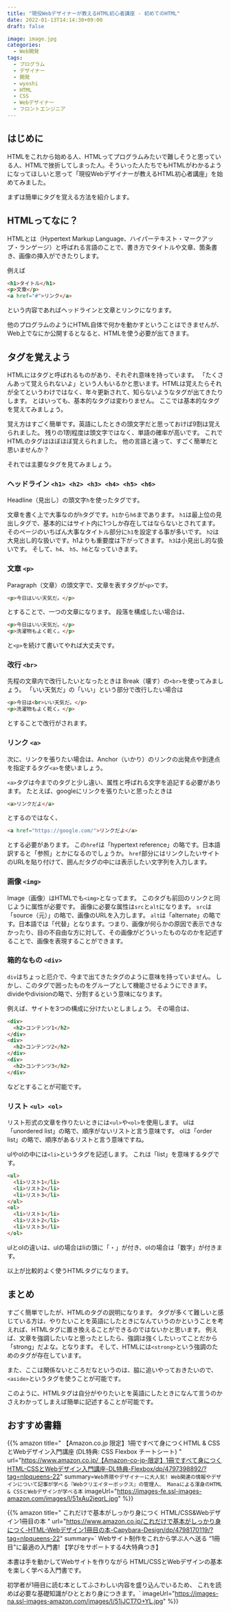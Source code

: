 ```yaml
---
title: "現役Webデザイナーが教えるHTML初心者講座 - 初めてのHTML"
date: 2022-01-13T14:14:30+09:00
draft: false

image: image.jpg
categories:
  - Web開発
tags:
  - プログラム
  - デザイナー
  - 開発
  - wyoshi
  - HTML
  - CSS
  - Webデザイナー
  - フロントエンジニア
---
```


## はじめに
HTMLをこれから始める人、HTMLってプログラムみたいで難しそうと思っている人、HTMLで挫折してしまった人。そういった人たちでもHTMLがわかるようになってほしいと思って「現役Webデザイナーが教えるHTML初心者講座」を始めてみました。

まずは簡単にタグを覚える方法を紹介します。

## HTMLってなに？
HTMLとは（Hypertext Markup Language、ハイパーテキスト・マークアップ・ランゲージ）と呼ばれる言語のことで、書き方でタイトルや文章、箇条書き、画像の挿入ができたりします。

例えば
```html
<h1>タイトル</h1>
<p>文章</p>
<a href="#">リンク</a>
```
という内容であればヘッドラインと文章とリンクになります。

他のプログラムのようにHTML自体で何かを動かすということはできませんが、Web上でなにか公開するとなると、HTMLを使う必要が出てきます。

## タグを覚えよう
HTMLにはタグと呼ばれるものがあり、それぞれ意味を持っています。
「たくさんあって覚えられないよ」という人もいるかと思います。HTMLは覚えたらそれが全てというわけではなく、年々更新されて、知らないようなタグが出てきたりします。
とはいっても、基本的なタグは変わりません。
ここでは基本的なタグを覚えてみましょう。

覚え方はすごく簡単です。英語にしたときの頭文字だと思っておけば9割は覚えられました。
残りの1割程度は頭文字ではなく、単語の確率が高いです。
これでHTMLのタグはほぼほぼ覚えられました。
他の言語と違って、すごく簡単だと思いませんか？

それでは主要なタグを見てみましょう。

### ヘッドライン ```<h1> <h2> <h3> <h4> <h5> <h6>```
Headline（見出し）の頭文字```h```を使ったタグです。

文章を書く上で大事なのが```h```タグです。```h1```から```h6```まであります。
```h1```は最上位の見出しタグで、基本的にはサイト内に1つしか存在してはならないとされてます。
そのページのいちばん大事なタイトル部分に```h1```を設定する事が多いです。
```h2```は大見出し的な扱いです。h1よりも重要度は下がってきます。
```h3```は小見出し的な扱いです。
そして、```h4```、 ```h5```、```h6```となっていきます。


### 文章 ```<p>```
Paragraph（文章）の頭文字で、文章を表すタグが```<p>```です。
```html
<p>今日はいい天気だ。</p>
```
とすることで、一つの文章になります。
段落を構成したい場合は、
```html
<p>今日はいい天気だ。</p>
<p>洗濯物もよく乾く。</p>
```
と```<p>```を続けて書いてやれば大丈夫です。


### 改行 ```<br>```
先程の文章内で改行したいとなったときは Break（壊す）の```<br>```を使ってみましょう。
「いい天気だ」の「いい」という部分で改行したい場合は
```html
<p>今日は<br>いい天気だ。</p>
<p>洗濯物もよく乾く。</p>
```
とすることで改行がされます。

### リンク ```<a>```
次に、リンクを張りたい場合は、Anchor（いかり）のリンクの出発点や到達点を指定するタグ```<a>```を使いましょう。

```<a>```タグは今までのタグと少し違い、属性と呼ばれる文字を追記する必要があります。
たとえば、googleにリンクを張りたいと思ったときは
```html
<a>リンクだよ</a>
```
とするのではなく、
```html
<a href="https://google.com/">リンクだよ</a>
```
とする必要があります。
この```href```は「hypertext reference」の略です。日本語訳すると「参照」とかになるのでしょうか。
```href```部分にはリンクしたいサイトのURLを貼り付けて、囲んだタグの中には表示したい文字列を入力します。


### 画像 ```<img>```
Image（画像）はHTMLでも```<img>```となってます。
このタグも前回のリンクと同じように属性が必要です。
画像に必要な属性は```src```と```alt```になります。
```src```は「source（元）」の略で、画像のURLを入力します。
```alt```は「alternate」の略です。日本語では「代替」となります。つまり、画像が何らかの原因で表示できなかったり、目の不自由な方に対して、その画像がどういったものなのかを記述することで、画像を表現することができます。

### 箱的なもの ```<div>```
``div``はちょっと厄介で、今まで出てきたタグのように意味を持っていません。
しかし、このタグで囲ったものをグループとして機能させるようにできます。
divideやdivisionの略で、分割するという意味になります。

例えば、サイトを3つの構成に分けたいとしましょう。
その場合は、
```html
<div>
  <h2>コンテンツ1</h2>
</div>
<div>
  <h2>コンテンツ2</h2>
</div>
<div>
  <h2>コンテンツ3</h2>
</div>
```
などとすることが可能です。


### リスト ```<ul> <ol>```
リスト形式の文章を作りたいときには```<ul>```や```<ol>```を使用します。
ulは「unordered list」の略で、順序がないリストと言う意味です。
olは「order list」の略で、順序があるリストと言う意味ですね。

ulやolの中には```<li>```というタグを記述します。
これは「list」を意味するタグです。
```html
<ul>
  <li>リスト1</li>
  <li>リスト2</li>
  <li>リスト3</li>
</ul>
<ol>
  <li>リスト1</li>
  <li>リスト2</li>
  <li>リスト3</li>
</ol>
```
ulとolの違いは、ulの場合はliの頭に「・」が付き、olの場合は「数字」が付きます。

以上が比較的よく使うHTMLタグになります。

## まとめ
すごく簡単でしたが、HTMLのタグの説明になります。
タグが多くて難しいと感じている方は、やりたいことを英語にしたときになんていうのかということを考えれば、HTMLタグに置き換えることができるのではないかと思います。
例えば、文章を強調したいなと思ったとしたら、強調は強くしたいってことだから「strong」だよな。となります。
そして、HTMLには```<strong>```という強調のためのタグが存在しています。

また、ここは関係ないところだなというのは、脇に追いやっておきたいので、```<aside>```というタグを使うことが可能です。

このように、HTMLタグは自分がやりたいとを英語にしたときになんて言うのかさえわかってしまえば簡単に記述することが可能です。


## おすすめ書籍
{{% amazon
title=" 【Amazon.co.jp 限定】1冊ですべて身につくHTML & CSSとWebデザイン入門講座 (DL特典: CSS Flexbox チートシート) "
url="https://www.amazon.co.jp/【Amazon-co-jp-限定】1冊ですべて身につくHTML-CSSとWebデザイン入門講座-DL特典-Flexbox/dp/4797398892/?tag=nlpqueens-22"
summary=`Web界隈やデザイナーに大人気!
Web関連の情報やデザインについて記事が学べる『Webクリエイターボックス』の管理人、
Manaによる渾身のHTML & CSSとWebデザインが学べる本`
imageUrl="https://images-fe.ssl-images-amazon.com/images/I/51xAu2jeqrL.jpg"
%}}

{{% amazon
title=" これだけで基本がしっかり身につく HTML/CSS&Webデザイン1冊目の本 "
url="https://www.amazon.co.jp/これだけで基本がしっかり身につく-HTML-Webデザイン1冊目の本-Capybara-Design/dp/4798170119/?tag=nlpqueens-22"
summary=`  Webサイト制作をこれから学ぶ人へ送る
“1冊目"に最適の入門書! 【学びをサポートする4大特典つき】

本書は手を動かしてWebサイトを作りながら
HTML/CSSとWebデザインの基本を楽しく学べる入門書です。

初学者が1冊目に読む本としてふさわしい内容を盛り込んでいるため、
これを読めば必要な基礎知識がひととおり身につきます。`
imageUrl="https://images-na.ssl-images-amazon.com/images/I/51iJCT7O+YL.jpg"
%}}
